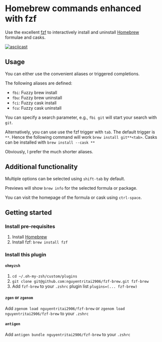 # Homebrew commands enhanced with fzf

Use the excellent [fzf](https://github.com/junegunn/fzf) to interactively install and uninstall [Homebrew](https://brew.sh/) formulae and casks.

[![asciicast](https://asciinema.org/a/ev7JRoiWoDphRQj7aCQo51uir.svg)](https://asciinema.org/a/ev7JRoiWoDphRQj7aCQo51uir)

## Usage

You can either use the convenient aliases or triggered completions.

The following aliases are defined:

* `fbi`: Fuzzy brew install
* `fbu`: Fuzzy brew uninstall
* `fci`: Fuzzy cask install
* `fcu`: Fuzzy cask uninstall

You can specify a search parameter, e.g., `fbi git` will start your search with `git`.

Alternatively, you can use use the fzf trigger with `tab`. The default trigger is `**`. Hence the following command will work `brew install git**<tab>`. Casks can be installed with `brew install --cask **`

Obviously, I prefer the much shorter aliases.

## Additional functionality

Multiple options can be selected using `shift-tab` by default.

Previews will show `brew info` for the selected formula or package.

You can visit the homepage of the formula or cask using `ctrl-space`.

## Getting started

### Install pre-requisites

1. Install [Homebrew](https://brew.sh/)
2. Install fzf: `brew install fzf`

### Install this plugin

#### `ohmyzsh`

1. `cd ~/.oh-my-zsh/custom/plugins`
2. `git clone git@github.com:nguyentritai2906/fzf-brew.git fzf-brew`
3. Add `fzf-brew` to your `.zshrc` plugin list `plugins=(... fzf-brew)`

#### `zgen` or `zgenom`

Add `zgenom load nguyentritai2906/fzf-brew` or `zgenom load nguyentritai2906/fzf-brew` to your `.zshrc`

#### `antigen`

Add `antigen bundle nguyentritai2906/fzf-brew` to your `.zshrc`
